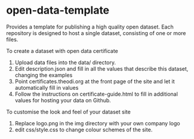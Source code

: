 open-data-template
==================

Provides a template for publishing a high quality open dataset. Each repository is designed to host a single dataset, consisting of one or more files.

To create a dataset with open data certificate

1) Upload data files into the data/ directory.
2) Edit description.json and fill in all the values that describe this dataset, changing the examples
3) Point certificates.theodi.org at the front page of the site and let it automatically fill in values
4) Follow the instructions on certificate-guide.html to fill in additional values for hosting your data on Github.

To customise the look and feel of your dataset site

1) Replace logo.png in the img directory with your own company logo
2) edit css/style.css to change colour schemes of the site.
